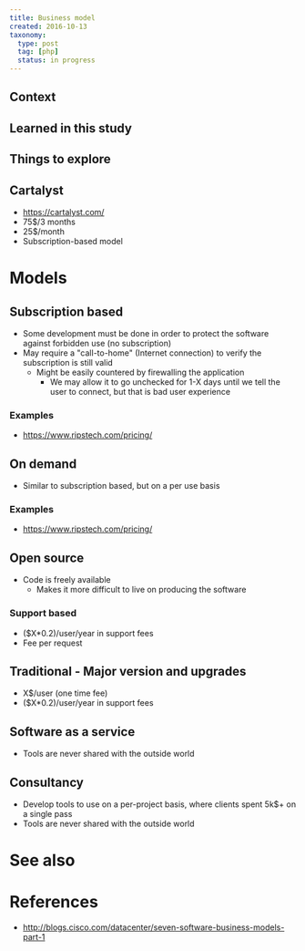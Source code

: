 ```yaml
---
title: Business model
created: 2016-10-13
taxonomy:
  type: post
  tag: [php]
  status: in progress
---
```


## Context

## Learned in this study

## Things to explore

## Cartalyst
* https://cartalyst.com/
* 75$/3 months
* 25$/month
* Subscription-based model

# Models
## Subscription based
* Some development must be done in order to protect the software against forbidden use (no subscription)
* May require a "call-to-home" (Internet connection) to verify the subscription is still valid
	* Might be easily countered by firewalling the application
		* We may allow it to go unchecked for 1-X days until we tell the user to connect, but that is bad user experience

### Examples
* https://www.ripstech.com/pricing/

## On demand
* Similar to subscription based, but on a per use basis

### Examples
* https://www.ripstech.com/pricing/

## Open source
* Code is freely available
	* Makes it more difficult to live on producing the software

### Support based
* ($X*0.2)/user/year in support fees
* Fee per request

## Traditional - Major version and upgrades
* X$/user (one time fee)
* ($X*0.2)/user/year in support fees

## Software as a service
* Tools are never shared with the outside world

## Consultancy
* Develop tools to use on a per-project basis, where clients spent 5k$+ on a single pass
* Tools are never shared with the outside world

# See also

# References
* http://blogs.cisco.com/datacenter/seven-software-business-models-part-1
